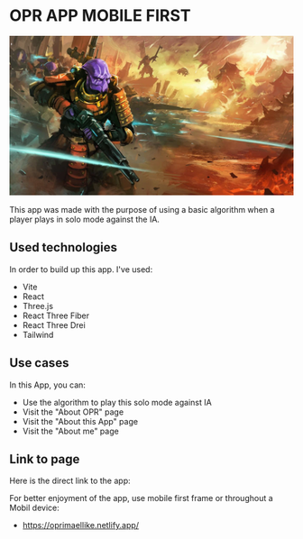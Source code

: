 # OPR APP MOBILE FIRST

![Image Description](public/aboutOpr/footer-OPR.webp)

This app was made with the purpose of using a basic algorithm when a player plays in solo mode against the IA.

## Used technologies

In order to build up this app. I've used:

-   Vite
-   React
-   Three.js
-   React Three Fiber
-   React Three Drei
-   Tailwind

## Use cases

In this App, you can:

-   Use the algorithm to play this solo mode against IA
-   Visit the "About OPR" page
-   Visit the "About this App" page
-   Visit the "About me" page

## Link to page

Here is the direct link to the app:

For better enjoyment of the app, use mobile first frame or throughout a Mobil device:

-   <a href="https://oprimaellike.netlify.app/" target="_blank">https://oprimaellike.netlify.app/</a>
